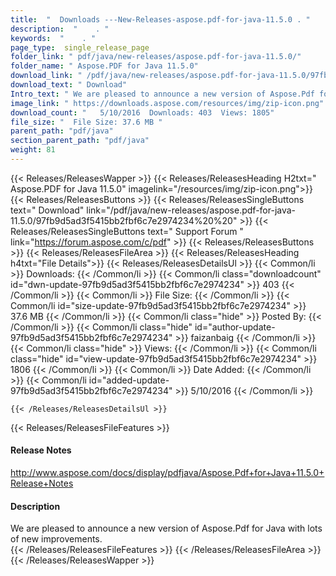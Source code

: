 ```yaml
---
title:  "  Downloads ---New-Releases-aspose.pdf-for-java-11.5.0 . " 
description:  "    . " 
keywords:  "    . " 
page_type:  single_release_page
folder_link: " pdf/java/new-releases/aspose.pdf-for-java-11.5.0/"
folder_name: " Aspose.PDF for Java 11.5.0"
download_link: " /pdf/java/new-releases/aspose.pdf-for-java-11.5.0/97fb9d5ad3f5415bb2fbf6c7e2974234"
download_text: " Download"
Intro_text: " We are pleased to announce a new version of Aspose.Pdf for Java with lots of new..."
image_link: " https://downloads.aspose.com/resources/img/zip-icon.png"
download_count: "   5/10/2016  Downloads: 403  Views: 1805"
file_size: "  File Size: 37.6 MB "
parent_path: "pdf/java"
section_parent_path: "pdf/java"
weight: 81 
---
```


{{< Releases/ReleasesWapper >}}
  {{< Releases/ReleasesHeading H2txt=" Aspose.PDF for Java 11.5.0" imagelink="/resources/img/zip-icon.png">}}
  {{< Releases/ReleasesButtons >}}
    {{< Releases/ReleasesSingleButtons text=" Download" link="/pdf/java/new-releases/aspose.pdf-for-java-11.5.0/97fb9d5ad3f5415bb2fbf6c7e2974234%20%20" >}}
    {{< Releases/ReleasesSingleButtons text=" Support Forum " link="https://forum.aspose.com/c/pdf" >}}
  {{< Releases/ReleasesButtons >}}
  {{< Releases/ReleasesFileArea >}}
    {{< Releases/ReleasesHeading h4txt="File Details">}}
    {{< Releases/ReleasesDetailsUl >}}
            {{< Common/li  >}} Downloads: {{< /Common/li >}} 
      {{< Common/li class="downloadcount" id="dwn-update-97fb9d5ad3f5415bb2fbf6c7e2974234" >}} 403 {{< /Common/li >}} 
      {{< Common/li  >}} File Size: {{< /Common/li >}} 
      {{< Common/li id="size-update-97fb9d5ad3f5415bb2fbf6c7e2974234" >}} 37.6 MB {{< /Common/li >}} 
      {{< Common/li  class="hide" >}} Posted By: {{< /Common/li >}} 
      {{< Common/li class="hide" id="author-update-97fb9d5ad3f5415bb2fbf6c7e2974234" >}} faizanbaig {{< /Common/li >}} 
      {{< Common/li class="hide"  >}} Views: {{< /Common/li >}} 
      {{< Common/li class="hide" id="view-update-97fb9d5ad3f5415bb2fbf6c7e2974234" >}} 1806 {{< /Common/li >}} 
      {{< Common/li  >}} Date Added: {{< /Common/li >}} 
      {{< Common/li id="added-update-97fb9d5ad3f5415bb2fbf6c7e2974234" >}} 5/10/2016 {{< /Common/li >}} 

    {{< /Releases/ReleasesDetailsUl >}}

  {{< Releases/ReleasesFileFeatures >}}
      <h4>Release Notes</h4><div><a href="http://www.aspose.com/docs/display/pdfjava/Aspose.Pdf+for+Java+11.5.0+Release+Notes">http://www.aspose.com/docs/display/pdfjava/Aspose.Pdf+for+Java+11.5.0+Release+Notes</a></div><h4>Description</h4><div class="HTMLDescription">We are pleased to announce a new version of Aspose.Pdf for Java with lots of new improvements.</div>
  {{< /Releases/ReleasesFileFeatures >}}
 {{< /Releases/ReleasesFileArea >}}
{{< /Releases/ReleasesWapper >}}


